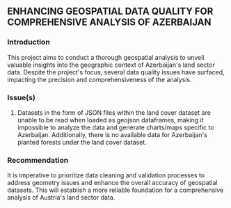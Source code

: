 ## ENHANCING GEOSPATIAL DATA QUALITY FOR COMPREHENSIVE ANALYSIS OF AZERBAIJAN

### Introduction

This project aims to conduct a thorough geospatial analysis to unveil valuable insights into the geographic context of Azerbaijan's land sector data. Despite the project's focus, several data quality  issues have surfaced, impacting the precision and comprehensiveness of the analysis. 

### Issue(s)

1. Datasets in the form of JSON files within the land cover dataset are unable to be read when loaded as geojson dataframes, making it impossible to analyze the data and generate charts/maps specific to Azerbaijan. Additionally, there is no available data for Azerbaijan's planted forests under the land cover dataset. 

### Recommendation

It is imperative to prioritize data cleaning and validation processes to address geometry issues and enhance the overall accuracy of geospatial datasets. This will establish a more reliable foundation for a comprehensive analysis of Austria's land sector data.